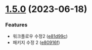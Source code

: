# [1.5.0](https://github.com/hokim2407/test-standdard-version/compare/v1.4.0...v1.5.0) (2023-06-18)


### Features

* 워크플로우 수정2 ([e81d99c](https://github.com/hokim2407/test-standdard-version/commit/e81d99c78681a39e1f44019694257c59dcdaeb73))
* 패키지 수정 2 ([e80916f](https://github.com/hokim2407/test-standdard-version/commit/e80916ff373753e45b46f1105ebd8a8a23e491da))
